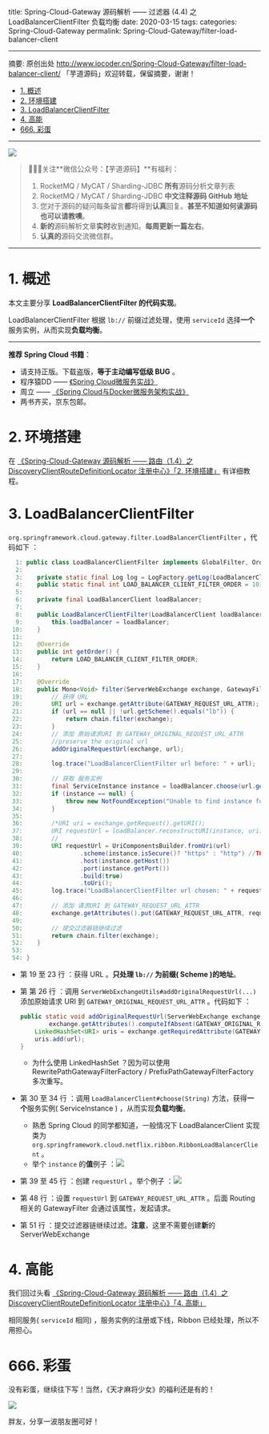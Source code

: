 title: Spring-Cloud-Gateway 源码解析 —— 过滤器 (4.4) 之 LoadBalancerClientFilter 负载均衡
date: 2020-03-15
tags:
categories: Spring-Cloud-Gateway
permalink: Spring-Cloud-Gateway/filter-load-balancer-client

-------

摘要: 原创出处 http://www.iocoder.cn/Spring-Cloud-Gateway/filter-load-balancer-client/ 「芋道源码」欢迎转载，保留摘要，谢谢！

- [1. 概述](http://www.iocoder.cn/Spring-Cloud-Gateway/filter-load-balancer-client/)
- [2. 环境搭建](http://www.iocoder.cn/Spring-Cloud-Gateway/filter-load-balancer-client/)
- [3. LoadBalancerClientFilter](http://www.iocoder.cn/Spring-Cloud-Gateway/filter-load-balancer-client/)
- [4. 高能](http://www.iocoder.cn/Spring-Cloud-Gateway/filter-load-balancer-client/)
- [666. 彩蛋](http://www.iocoder.cn/Spring-Cloud-Gateway/filter-load-balancer-client/)

-------

![](http://www.iocoder.cn/images/common/wechat_mp_2017_07_31.jpg)

> 🙂🙂🙂关注**微信公众号：【芋道源码】**有福利：  
> 1. RocketMQ / MyCAT / Sharding-JDBC **所有**源码分析文章列表  
> 2. RocketMQ / MyCAT / Sharding-JDBC **中文注释源码 GitHub 地址**  
> 3. 您对于源码的疑问每条留言**都**将得到**认真**回复。**甚至不知道如何读源码也可以请教噢**。  
> 4. **新的**源码解析文章**实时**收到通知。**每周更新一篇左右**。  
> 5. **认真的**源码交流微信群。

-------

# 1. 概述

本文主要分享 **LoadBalancerClientFilter 的代码实现**。

LoadBalancerClientFilter 根据 `lb://` 前缀过滤处理，使用 `serviceId` 选择**一个**服务实例，从而实现**负载均衡**。

-------

**推荐 Spring Cloud 书籍**：

* 请支持正版。下载盗版，**等于主动编写低级 BUG** 。
* 程序猿DD —— [《Spring Cloud微服务实战》](https://union-click.jd.com/jdc?d=505Twi)
* 周立 —— [《Spring Cloud与Docker微服务架构实战》](https://union-click.jd.com/jdc?d=k3sAaK)
* 两书齐买，京东包邮。

# 2. 环境搭建

在 [《Spring-Cloud-Gateway 源码解析 —— 路由（1.4）之 DiscoveryClientRouteDefinitionLocator 注册中心》「2. 环境搭建」](http://www.iocoder.cn/Spring-Cloud-Gateway/route-definition-locator-discover-client/?self) 有详细教程。

# 3. LoadBalancerClientFilter

`org.springframework.cloud.gateway.filter.LoadBalancerClientFilter` ，代码如下 ：

```Java
  1: public class LoadBalancerClientFilter implements GlobalFilter, Ordered {
  2: 
  3: 	private static final Log log = LogFactory.getLog(LoadBalancerClientFilter.class);
  4: 	public static final int LOAD_BALANCER_CLIENT_FILTER_ORDER = 10100;
  5: 
  6: 	private final LoadBalancerClient loadBalancer;
  7: 
  8: 	public LoadBalancerClientFilter(LoadBalancerClient loadBalancer) {
  9: 		this.loadBalancer = loadBalancer;
 10: 	}
 11: 
 12: 	@Override
 13: 	public int getOrder() {
 14: 		return LOAD_BALANCER_CLIENT_FILTER_ORDER;
 15: 	}
 16: 
 17: 	@Override
 18: 	public Mono<Void> filter(ServerWebExchange exchange, GatewayFilterChain chain) {
 19: 		// 获得 URL
 20: 		URI url = exchange.getAttribute(GATEWAY_REQUEST_URL_ATTR);
 21: 		if (url == null || !url.getScheme().equals("lb")) {
 22: 			return chain.filter(exchange);
 23: 		}
 24: 		// 添加 原始请求URI 到 GATEWAY_ORIGINAL_REQUEST_URL_ATTR
 25: 		//preserve the original url
 26: 		addOriginalRequestUrl(exchange, url);
 27: 
 28: 		log.trace("LoadBalancerClientFilter url before: " + url);
 29: 
 30: 		// 获取 服务实例
 31: 		final ServiceInstance instance = loadBalancer.choose(url.getHost());
 32: 		if (instance == null) {
 33: 			throw new NotFoundException("Unable to find instance for " + url.getHost());
 34: 		}
 35: 
 36: 		/*URI uri = exchange.getRequest().getURI();
 37: 		URI requestUrl = loadBalancer.reconstructURI(instance, uri);*/
 38: 		//
 39: 		URI requestUrl = UriComponentsBuilder.fromUri(url)
 40: 				.scheme(instance.isSecure()? "https" : "http") //TODO: support websockets
 41: 				.host(instance.getHost())
 42: 				.port(instance.getPort())
 43: 				.build(true)
 44: 				.toUri();
 45: 		log.trace("LoadBalancerClientFilter url chosen: " + requestUrl);
 46: 
 47: 		// 添加 请求URI 到 GATEWAY_REQUEST_URL_ATTR
 48: 		exchange.getAttributes().put(GATEWAY_REQUEST_URL_ATTR, requestUrl);
 49: 
 50: 		// 提交过滤器链继续过滤
 51: 		return chain.filter(exchange);
 52: 	}
 53: 
 54: }
```

* 第 19 至 23 行 ：获得 URL 。**只处理 `lb://` 为前缀( Scheme )的地址**。
* 第 第 26 行 ：调用 `ServerWebExchangeUtils#addOriginalRequestUrl(...)` 添加原始请求 URI 到 `GATEWAY_ORIGINAL_REQUEST_URL_ATTR` 。代码如下 ：

    ```Java
    public static void addOriginalRequestUrl(ServerWebExchange exchange, URI url) {
    		exchange.getAttributes().computeIfAbsent(GATEWAY_ORIGINAL_REQUEST_URL_ATTR, s -> new LinkedHashSet<>()); // 数组，考虑多次重写
        LinkedHashSet<URI> uris = exchange.getRequiredAttribute(GATEWAY_ORIGINAL_REQUEST_URL_ATTR);
        uris.add(url);
    }
    ```
    * 为什么使用 LinkedHashSet ？因为可以使用 RewritePathGatewayFilterFactory / PrefixPathGatewayFilterFactory 多次重写。

* 第 30 至 34 行 ：调用 `LoadBalancerClient#choose(String)` 方法，获得**一个**服务实例( ServiceInstance ) ，从而实现**负载均衡**。
    * 熟悉 Spring Cloud 的同学都知道，一般情况下 LoadBalancerClient 实现类为 `org.springframework.cloud.netflix.ribbon.RibbonLoadBalancerClient` 。
    * 举个 `instance` 的**值**例子 ：![](http://www.iocoder.cn/images/Spring-Cloud-Gateway/2020_03_15/01.png)
* 第 39 至 45 行 ：创建 `requestUrl` 。举个例子 ：![](http://www.iocoder.cn/images/Spring-Cloud-Gateway/2020_03_15/02.png)
* 第 48 行 ：设置 `requestUrl` 到 `GATEWAY_REQUEST_URL_ATTR` 。后面 Routing 相关的 GatewayFilter 会通过该属性，发起请求。
* 第 51 行 ：提交过滤器链继续过滤。**注意**，这里不需要创建**新**的 ServerWebExchange 

# 4. 高能

我们回过头看 [《Spring-Cloud-Gateway 源码解析 —— 路由（1.4）之 DiscoveryClientRouteDefinitionLocator 注册中心》「4. 高能」](http://www.iocoder.cn/Spring-Cloud-Gateway/route-definition-locator-discover-client/?self)

相同服务( `serviceId` 相同) ，服务实例的注册或下线，Ribbon 已经处理，所以不用担心。

# 666. 彩蛋

没有彩蛋，继续往下写！当然，《天才麻将少女》的福利还是有的！

![](http://www.iocoder.cn/images/Spring-Cloud-Gateway/2020_03_15/03.png)

胖友，分享一波朋友圈可好！


